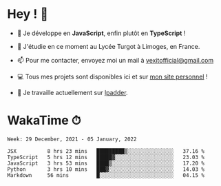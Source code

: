 # Hey ! 🌃

- 🔭 Je développe en **JavaScript**, enfin plutôt en **TypeScript** !

- 🌱 J'étudie en ce moment au Lycée Turgot à Limoges, en France.

- 📫 Pour me contacter, envoyez moi un mail à <a href="mailto:vexitofficial@gmail.com">vexitofficial@gmail.com</a>

- 💻 Tous mes projets sont disponibles ici et sur <a href="https://www.vexcited.me">mon site personnel</a> !

- 👀 Je travaille actuellement sur [lpadder](https://github.com/Vexcited/lpadder).

# WakaTime ⏱

<!--START_SECTION:waka-->
```text
Week: 29 December, 2021 - 05 January, 2022

JSX          8 hrs 23 mins   █████████▒░░░░░░░░░░░░░░░   37.16 % 
TypeScript   5 hrs 12 mins   █████▓░░░░░░░░░░░░░░░░░░░   23.03 % 
JavaScript   3 hrs 53 mins   ████▒░░░░░░░░░░░░░░░░░░░░   17.20 % 
Python       3 hrs 10 mins   ███▓░░░░░░░░░░░░░░░░░░░░░   14.03 % 
Markdown     56 mins         █░░░░░░░░░░░░░░░░░░░░░░░░   04.15 % 
```
<!--END_SECTION:waka-->
